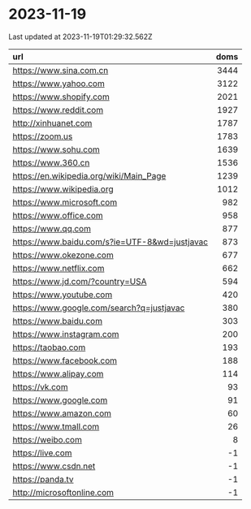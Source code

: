 # 2023-11-19

<!-- BEGIN -->
Last updated at 2023-11-19T01:29:32.562Z

url | doms
:- | -:
https://www.sina.com.cn | 3444
https://www.yahoo.com | 3122
https://www.shopify.com | 2021
https://www.reddit.com | 1927
http://xinhuanet.com | 1787
https://zoom.us | 1783
https://www.sohu.com | 1639
https://www.360.cn | 1536
https://en.wikipedia.org/wiki/Main_Page | 1239
https://www.wikipedia.org | 1012
https://www.microsoft.com | 982
https://www.office.com | 958
https://www.qq.com | 877
https://www.baidu.com/s?ie=UTF-8&wd=justjavac | 873
https://www.okezone.com | 677
https://www.netflix.com | 662
https://www.jd.com/?country=USA | 594
https://www.youtube.com | 420
https://www.google.com/search?q=justjavac | 380
https://www.baidu.com | 303
https://www.instagram.com | 200
https://taobao.com | 193
https://www.facebook.com | 188
https://www.alipay.com | 114
https://vk.com | 93
https://www.google.com | 91
https://www.amazon.com | 60
https://www.tmall.com | 26
https://weibo.com | 8
https://live.com | -1
https://www.csdn.net | -1
https://panda.tv | -1
http://microsoftonline.com | -1
<!-- END -->
